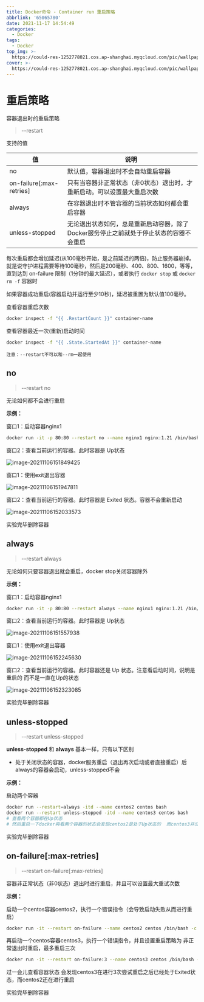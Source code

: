 ```yaml
---
title: Docker命令 - Container run 重启策略
abbrlink: '65065780'
date: 2021-11-17 14:54:49
categories:
  - Docker
tags:
  - Docker
top_img: >-
  https://could-res-1252778021.cos.ap-shanghai.myqcloud.com/pic/wallpaper/357c3f971c6ef56ae6c15d868ceba856.jpg
cover: >-
  https://could-res-1252778021.cos.ap-shanghai.myqcloud.com/pic/wallpaper/357c3f971c6ef56ae6c15d868ceba856.jpg
---
```








# 重启策略

容器退出时的重启策略

> --restart

支持的值

| 值                       | 说明                                                         |
| ------------------------ | ------------------------------------------------------------ |
| no                       | 默认值，容器退出时不会自动重启容器                           |
| on-failure[:max-retries] | 只有当容器非正常状态（非0状态）退出时，才重新启动。可以设置最大重启次数 |
| always                   | 在容器退出时不管容器的当前状态如何都会重启容器               |
| unless-stopped           | 无论退出状态如何，总是重新启动容器，除了Docker服务停止之前就处于停止状态的容器不会重启 |

每次重启都会增加延迟(从100毫秒开始，是之前延迟的两倍)，防止服务器崩掉。就是说守护进程需要等待100毫秒，然后是200毫秒、400、800、1600，等等，直到达到 on-failure 限制（1分钟的最大延迟），或者执行 `docker stop` 或 `docker rm -f` 容器时

如果容器成功重启(容器启动并运行至少10秒)，延迟被重置为默认值100毫秒。

查看容器重启次数

```bash
docker inspect -f "{{ .RestartCount }}" container-name
```

查看容器最近一次(重新)启动时间

```bash
docker inspect -f "{{ .State.StartedAt }}" container-name
```

`注意：--restart不可以和--rm一起使用`



## no

> --restart no

无论如何都不会进行重启

**示例：**

窗口1：启动容器nginx1

```bash
docker run -it -p 80:80 --restart no --name nginx1 nginx:1.21 /bin/bash
```

窗口2：查看当前运行的容器。此时容器是 Up状态

![image-20211106151849425](https://could-res-1252778021.file.myqcloud.com/img/20211106151849.png)

窗口1：使用exit退出容器

![image-20211106151947811](https://could-res-1252778021.file.myqcloud.com/img/20211106151947.png)

窗口2：查看当前运行的容器。此时容器是 Exited 状态。容器不会重新启动

![image-20211106152033573](https://could-res-1252778021.file.myqcloud.com/img/20211106152033.png)

实验完毕删除容器



## always

> --restart always

无论如何只要容器退出就会重启，docker stop关闭容器除外

**示例：**

窗口1：启动容器nginx1

```bash
docker run -it -p 80:80 --restart always --name nginx1 nginx:1.21 /bin/bash
```

窗口2：查看当前运行的容器。此时容器是 Up状态

![image-20211106151557938](https://could-res-1252778021.file.myqcloud.com/img/20211106151558.png)

窗口1：使用exit退出容器

![image-20211106152245630](https://could-res-1252778021.file.myqcloud.com/img/20211106152245.png)

窗口2：查看当前运行的容器。此时容器还是 Up 状态。注意看启动时间，说明是重启的  而不是一直在Up的状态

![image-20211106152323085](https://could-res-1252778021.file.myqcloud.com/img/20211106152323.png)

实验完毕删除容器



## unless-stopped

> --restart unless-stopped

**unless-stopped** 和 **always** 基本一样，只有以下区别

- 处于关闭状态的容器，docker服务重启（退出再次启动或者直接重启）后always的容器会启动，unless-stopped不会

**示例：**

启动两个容器

```bash
docker run --restart=always -itd --name centos2 centos bash
docker run --restart unless-stopped -itd --name centos3 centos bash
# 查看两个容器都在Up状态
# 然后重启一下docker再看两个容器的状态会发现centos2是处于Up状态的  而centos3并没有起来
```

实验完毕删除容器



## on-failure[:max-retries]

> --restart on-failure[:max-retries]

容器非正常状态（非0状态）退出时进行重启，并且可以设置最大重试次数

**示例：**

启动一个centos容器centos2，执行一个错误指令（会导致启动失败从而进行重启）

```bash
docker run -it --restart on-failure --name centos2 centos /bin/bash -c "qwesadfsagfasge"
```

再启动一个centos容器centos3，执行一个错误指令，并且设置重启策略为 非正常退出时重启，最多重启三次

```bash
docker run -it --restart on-failure:3 --name centos3 centos /bin/bash -c "qwesadfsagfasge"
```

过一会儿查看容器状态  会发现centos3在进行3次尝试重启之后已经处于Exited状态，而centos2还在进行重启

实验完毕删除容器

